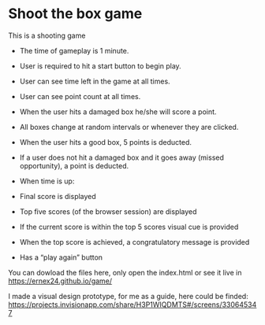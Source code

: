 # Shoot the box game

This is a shooting game

- The time of gameplay is 1 minute.

- User is required to hit a start button to begin play.

- User can see time left in the game at all times.

- User can see point count at all times.

- When the user hits a damaged box he/she will score a point.

- All boxes change at random intervals or whenever they are clicked.

- When the user hits a good box, 5 points is deducted.

- If a user does not hit a damaged box and it goes away (missed opportunity), a point is deducted.

- When time is up:

- Final score is displayed

- Top five scores (of the browser session) are displayed

- If the current score is within the top 5 scores visual cue is provided

- When the top score is achieved, a congratulatory message is provided

- Has a “play again” button

You can dowload the files here, only open the index.html or see it live in https://ernex24.github.io/game/

I made a visual design prototype, for me as a guide, here could be finded:
https://projects.invisionapp.com/share/H3P1WIQDMTS#/screens/330645347
